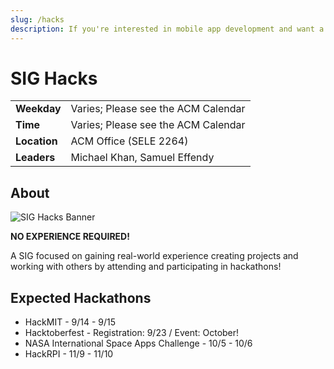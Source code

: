 ```yaml
---
slug: /hacks
description: If you're interested in mobile app development and want a personal project to add to your resume, then consider joining SIG-Mobile-Dev!
---
```


# SIG Hacks 

|              |                                                |
| ------------ | ---------------------------------------------- |
| **Weekday**  | Varies; Please see the ACM Calendar            |
| **Time**     | Varies; Please see the ACM Calendar            |
| **Location** | ACM Office (SELE 2264)                         |
| **Leaders**  | Michael Khan, Samuel Effendy                   |

## About


![SIG Hacks Banner](/media/sighacks/sighacks-banner.png)

**NO EXPERIENCE REQUIRED!**

A SIG focused on gaining real-world experience creating projects and working with others by attending and participating in hackathons!

## Expected Hackathons

- HackMIT - 9/14 - 9/15
- Hacktoberfest - Registration: 9/23 / Event: October!
- NASA International Space Apps Challenge - 10/5 - 10/6
- HackRPI - 11/9 - 11/10
